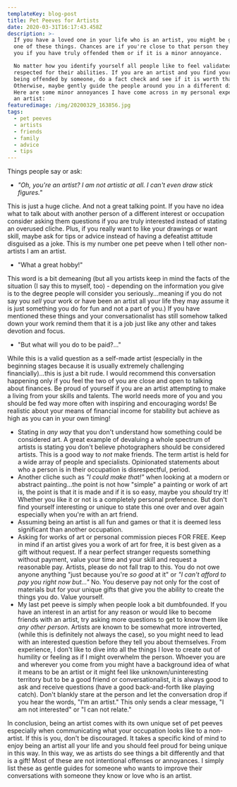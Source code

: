 ```yaml
---
templateKey: blog-post
title: Pet Peeves for Artists
date: 2020-03-31T16:17:43.458Z
description: >-
  If you have a loved one in your life who is an artist, you might be guilty of
  one of these things. Chances are if you're close to that person they will tell
  you if you have truly offended them or if it is a minor annoyance. 

  No matter how you identify yourself all people like to feel validated and
  respected for their abilities. If you are an artist and you find yourself
  being offended by someone, do a fact check and see if it is worth that energy.
  Otherwise, maybe gently guide the people around you in a different direction.
  Here are some minor annoyances I have come across in my personal experience as
  an artist:
featuredimage: /img/20200329_163856.jpg
tags:
  - pet peeves
  - artists
  - friends
  - family
  - advice
  - tips
---
```

Things people say or ask:

* _"Oh, you're an artist? I am not artistic at all. I can't even draw stick figures."_ 

This is just a huge cliche. And not a great talking point. If you have no idea what to talk about with another person of a different interest or occupation consider asking them questions if you are truly interested instead of stating an overused cliche. Plus, if you really want to like your drawings or want skill, maybe ask for tips or advice instead of having a defeatist attitude disguised as a joke. This is my number one pet peeve when I tell other non-artists I am an artist. 

* "What a great hobby!"

This word is a bit demeaning (but all you artists keep in mind the facts of the situation (I say this to myself, too) - depending on the information you give is to the degree people will consider you seriously...meaning if you do not say you _sell_ your work or have been an artist all your life they may assume it is just something you do for fun and not a part of you.) If you have mentioned these things and your conversationalist has still somehow talked down your work remind them that it is a job just like any other and takes devotion and focus.

* "But what will you do to be paid?..."

While this is a valid question as a self-made artist (especially in the beginning stages because it is usually extremely challenging financially)...this is just a bit rude. I would recommend this conversation happening only if you feel the two of you are close and open to talking about finances. Be proud of yourself if you are an artist attempting to make a living from your skills and talents. The world needs more of you and you should be fed way more often with inspiring and encouraging words! Be realistic about your means of financial income for stability but achieve as high as you can in your own timing!

* Stating in _any way_ that you don't understand how something could be considered art. A great example of devaluing a whole spectrum of artists is stating you don't believe photographers should be considered artists. This is a good way to _not_ make friends. The term artist is held for a wide array of people and specialists. Opinionated statements about who a person is in their occupation is disrespectful, period.
* Another cliche such as _"I could make that!"_ when looking at a modern or abstract painting...the point is not how "simple" a painting or work of art is, the point is that it is made and if it is so easy, maybe you _should_ try it! Whether you like it or not is a completely personal preference. But don't find yourself interesting or unique to state this one over and over again especially when you're with an art friend.
* Assuming being an artist is all fun and games or that it is deemed less significant than another occupation.
* Asking for works of art or personal commission pieces FOR FREE. Keep in mind if an artist gives you a work of art for free, it is best given as a gift without request. If a near perfect stranger requests something without payment, value your time and your skill and request a reasonable pay. Artists, please do not fall trap to this. You do not owe anyone anything "just because you're _so good_ at it" or _"I can't afford to pay you right now but..."_ No. You deserve pay not only for the cost of materials but for your unique gifts that give you the ability to create the things you do. Value yourself. 
* My last pet peeve is simply when people look a bit dumbfounded. If you have an interest in an artist for any reason or would like to become friends with an artist, try asking more questions to get to know them like _any other person_. Artists are known to be somewhat more introverted, (while this is definitely not always the case), so you might need to lead with an interested question before they tell you about themselves. From experience, I don't like to dive into all the things I love to create out of humility or feeling as if I might overwhelm the person. Whoever you are and wherever you come from you might have a background idea of what it means to be an artist or it might feel like unknown/uninteresting territory but to be a good friend or conversationalist, it is always good to ask and receive questions (have a good back-and-forth like playing catch). Don't blankly stare at the person and let the conversation drop if you hear the words, "I'm an artist." This only sends a clear message, "I am not interested" or "I can not relate."

In conclusion, being an artist comes with its own unique set of pet peeves especially when communicating what your occupation looks like to a non-artist. If this is you, don't be discouraged. It takes a specific kind of mind to enjoy being an artist all your life and you should feel proud for being unique in this way. In this way, we as artists do see things a bit differently and that is a gift! Most of these are not intentional offenses or annoyances. I simply list these as gentle guides for someone who wants to improve their conversations with someone they know or love who is an artist.
